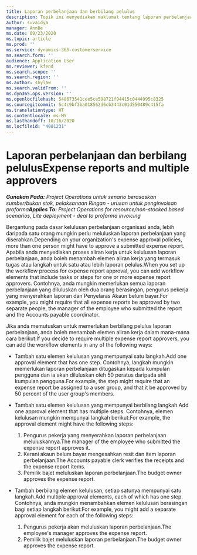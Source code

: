 ```yaml
---
title: Laporan perbelanjaan dan berbilang pelulus
description: Topik ini menyediakan maklumat tentang laporan perbelanjaan yang memerlukan kelulusan oleh lebih daripada satu orang.
author: suvaidya
manager: AnnBe
ms.date: 09/23/2020
ms.topic: article
ms.prod: ''
ms.service: dynamics-365-customerservice
ms.search.form: ''
audience: Application User
ms.reviewer: kfend
ms.search.scope: ''
ms.search.region: ''
ms.author: shylaw
ms.search.validFrom: ''
ms.dyn365.ops.version: ''
ms.openlocfilehash: 548673541cee5ce598721f94415c0444995c8325
ms.sourcegitcommit: 5c4c9bf3ba018562d6cb3443c01d550489c415fa
ms.translationtype: HT
ms.contentlocale: ms-MY
ms.lasthandoff: 10/16/2020
ms.locfileid: "4081231"
---
```

# <a name="expense-reports-and-multiple-approvers"></a><span data-ttu-id="f3093-103">Laporan perbelanjaan dan berbilang pelulus</span><span class="sxs-lookup"><span data-stu-id="f3093-103">Expense reports and multiple approvers</span></span>

<span data-ttu-id="f3093-104">_**Gunakan Pada:** Project Operations untuk senario berasaskan sumber/bukan stok, pelaksanaan Ringan - urusan untuk penginvoisan proforma_</span><span class="sxs-lookup"><span data-stu-id="f3093-104">_**Applies To:** Project Operations for resource/non-stocked based scenarios, Lite deployment - deal to proforma invoicing_</span></span>

<span data-ttu-id="f3093-105">Bergantung pada dasar kelulusan perbelanjaan organisasi anda, lebih daripada satu orang mungkin perlu meluluskan laporan perbelanjaan yang diserahkan.</span><span class="sxs-lookup"><span data-stu-id="f3093-105">Depending on your organization's expense approval policies, more than one person might have to approve a submitted expense report.</span></span> <span data-ttu-id="f3093-106">Apabila anda menyediakan proses aliran kerja untuk kelulusan laporan perbelanjaan, anda boleh menambah elemen aliran kerja yang termasuk tugas atau langkah untuk satu atau lebih laporan pelulus.</span><span class="sxs-lookup"><span data-stu-id="f3093-106">When you set up the workflow process for expense report approval, you can add workflow elements that include tasks or steps for one or more expense report approvers.</span></span> <span data-ttu-id="f3093-107">Contohnya, anda mungkin memerlukan semua laporan perbelanjaan yang diluluskan oleh dua orang berasingan, pengurus pekerja yang menyerahkan laporan dan Penyelaras Akaun belum bayar.</span><span class="sxs-lookup"><span data-stu-id="f3093-107">For example, you might require that all expense reports be approved by two separate people, the manager of the employee who submitted the report and the Accounts payable coordinator.</span></span>

<span data-ttu-id="f3093-108">Jika anda memutuskan untuk memerlukan berbilang pelulus laporan perbelanjaan, anda boleh menambah elemen aliran kerja dalam mana-mana cara berikut:</span><span class="sxs-lookup"><span data-stu-id="f3093-108">If you decide to require multiple expense report approvers, you can add the workflow elements in any of the following ways:</span></span>

- <span data-ttu-id="f3093-109">Tambah satu elemen kelulusan yang mempunyai satu langkah.</span><span class="sxs-lookup"><span data-stu-id="f3093-109">Add one approval element that has one step.</span></span> <span data-ttu-id="f3093-110">Contohnya, langkah mungkin memerlukan laporan perbelanjaan ditugaskan kepada kumpulan pengguna dan ia akan diluluskan oleh 50 peratus daripada ahli kumpulan pengguna.</span><span class="sxs-lookup"><span data-stu-id="f3093-110">For example, the step might require that an expense report be assigned to a user group, and that it be approved by 50 percent of the user group's members.</span></span>
- <span data-ttu-id="f3093-111">Tambah satu elemen kelulusan yang mempunyai berbilang langkah.</span><span class="sxs-lookup"><span data-stu-id="f3093-111">Add one approval element that has multiple steps.</span></span> <span data-ttu-id="f3093-112">Contohnya, elemen kelulusan mungkin mempunyai langkah berikut:</span><span class="sxs-lookup"><span data-stu-id="f3093-112">For example, the approval element might have the following steps:</span></span>

    1. <span data-ttu-id="f3093-113">Pengurus pekerja yang menyerahkan laporan perbelanjaan meluluskannya.</span><span class="sxs-lookup"><span data-stu-id="f3093-113">The manager of the employee who submitted the expense report approves it.</span></span>
    2. <span data-ttu-id="f3093-114">Kerani akaun belum bayar mengesahkan resit dan item laporan perbelanjaan.</span><span class="sxs-lookup"><span data-stu-id="f3093-114">The Accounts payable clerk verifies the receipts and the expense report items.</span></span>
    3. <span data-ttu-id="f3093-115">Pemilik bajet meluluskan laporan perbelanjaan.</span><span class="sxs-lookup"><span data-stu-id="f3093-115">The budget owner approves the expense report.</span></span>

- <span data-ttu-id="f3093-116">Tambah berbilang elemen kelulusan, setiap satunya mempunyai satu langkah.</span><span class="sxs-lookup"><span data-stu-id="f3093-116">Add multiple approval elements, each of which has one step.</span></span> <span data-ttu-id="f3093-117">Contohnya, anda mungkin menambahkan elemen kelulusan berasingan bagi setiap langkah berikut:</span><span class="sxs-lookup"><span data-stu-id="f3093-117">For example, you might add a separate approval element for each of the following steps:</span></span>

    1. <span data-ttu-id="f3093-118">Pengurus pekerja akan meluluskan laporan perbelanjaan.</span><span class="sxs-lookup"><span data-stu-id="f3093-118">The employee's manager approves the expense report.</span></span>
    2. <span data-ttu-id="f3093-119">Pemilik bajet meluluskan laporan perbelanjaan.</span><span class="sxs-lookup"><span data-stu-id="f3093-119">The budget owner approves the expense report.</span></span>
